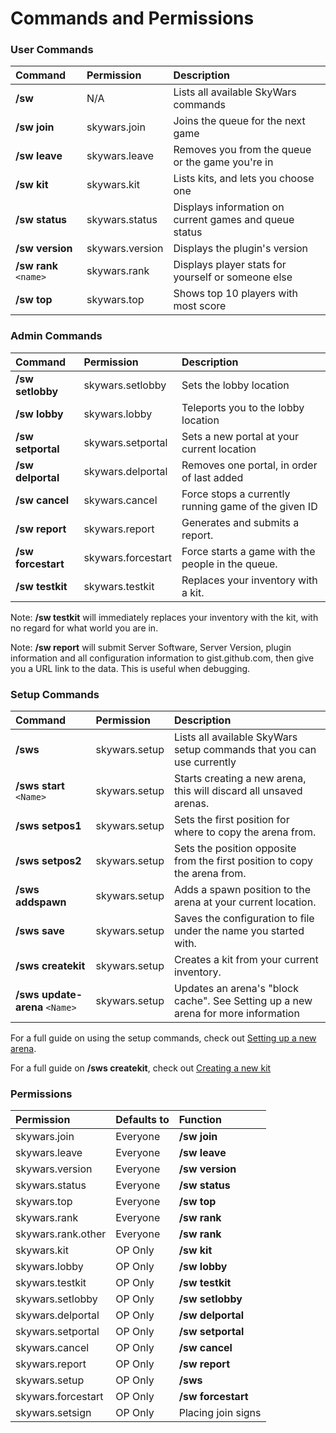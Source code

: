 Commands and Permissions
========================

### User Commands
| Command               | Permission         | Description         |
| :-------------------- | :----------------  | :------------------ |
| **/sw**               | N/A                | Lists all available SkyWars commands |
| **/sw** **join**      | skywars.join       | Joins the queue for the next game |
| **/sw** **leave**     | skywars.leave      | Removes you from the queue or the game you're in |
| **/sw** **kit**       | skywars.kit        | Lists kits, and lets you choose one |
| **/sw** **status**    | skywars.status     | Displays information on current games and queue status |
| **/sw** **version**   | skywars.version    | Displays the plugin's version |
| **/sw** **rank** `<name>` | skywars.rank   | Displays player stats for yourself or someone else |
| **/sw** **top**       | skywars.top        | Shows top 10 players with most score |

### Admin Commands

| Command               | Permission         | Description         |
| :-------------------- | :----------------  | :------------------ |
| **/sw** **setlobby**  | skywars.setlobby   | Sets the lobby location |
| **/sw** **lobby**     | skywars.lobby      | Teleports you to the lobby location |
| **/sw** **setportal** | skywars.setportal  | Sets a new portal at your current location |
| **/sw** **delportal** | skywars.delportal  | Removes one portal, in order of last added |
| **/sw** **cancel**    | skywars.cancel     | Force stops a currently running game of the given ID |
| **/sw** **report**    | skywars.report     | Generates and submits a report. |
| **/sw** **forcestart**| skywars.forcestart | Force starts a game with the people in the queue. |
| **/sw** **testkit**   | skywars.testkit    | Replaces your inventory with a kit. |

Note: **/sw testkit** will immediately replaces your inventory with the kit, with no regard for what world you are in.

Note: **/sw report** will submit Server Software, Server Version, plugin information and all configuration information to gist.github.com, then give you a URL link to the data. This is useful when debugging.

### Setup Commands
| Command               | Permission         | Description         |
| :-------------------- | :----------------  | :------------------ |
| **/sws**              | skywars.setup      | Lists all available SkyWars setup commands that you can use currently |
| **/sws** **start** `<Name>`   | skywars.setup      | Starts creating a new arena, this will discard all unsaved arenas. |
| **/sws** **setpos1**  | skywars.setup      | Sets the first position for where to copy the arena from. |
| **/sws** **setpos2**  | skywars.setup      | Sets the position opposite from the first position to copy the arena from. |
| **/sws** **addspawn** | skywars.setup      | Adds a spawn position to the arena at your current location. |
| **/sws** **save**     | skywars.setup      | Saves the configuration to file under the name you started with. |
| **/sws** **createkit**    | skywars.setup  | Creates a kit from your current inventory. |
| **/sws** **update-arena** `<Name>` | skywars.setup | Updates an arena's "block cache". See Setting up a new arena for more information |

For a full guide on using the setup commands, check out [Setting up a new arena](https://dabo.guru/projects/skywars/creating-an-arena).

For a full guide on **/sws createkit**, check out [Creating a new kit](https://dabo.guru/projects/skywars/creating-a-new-kit)


### Permissions
| Permission        | Defaults to       | Function              |
| :---------------- | :---------------- | :-------------------- |
| skywars.join      | Everyone          | **/sw join**          |
| skywars.leave     | Everyone          | **/sw leave**         |
| skywars.version   | Everyone          | **/sw version**       |
| skywars.status    | Everyone          | **/sw status**        |
| skywars.top       | Everyone          | **/sw top**           |
| skywars.rank      | Everyone          | **/sw rank**          |
| skywars.rank.other | Everyone         | **/sw rank <name>**   |
| skywars.kit       | OP Only           | **/sw kit**           |
| skywars.lobby     | OP Only           | **/sw lobby**         |
| skywars.testkit   | OP Only           | **/sw testkit**       |
| skywars.setlobby  | OP Only           | **/sw setlobby**      |
| skywars.delportal | OP Only           | **/sw delportal**     |
| skywars.setportal | OP Only           | **/sw setportal**     |
| skywars.cancel    | OP Only           | **/sw cancel**        |
| skywars.report    | OP Only           | **/sw report**        |
| skywars.setup     | OP Only           | **/sws**              |
| skywars.forcestart| OP Only           | **/sw forcestart**    |
| skywars.setsign   | OP Only           | Placing join signs    |
